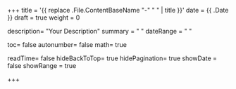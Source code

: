 +++
title = '{{ replace .File.ContentBaseName "-" " " | title }}'
date = {{ .Date }}
draft = true
weight = 0

description= "Your Description"
summary = " "
dateRange = " "

toc= false
autonumber= false
math= true

readTime= false
hideBackToTop= true
hidePagination= true
showDate = false
showRange = true

+++